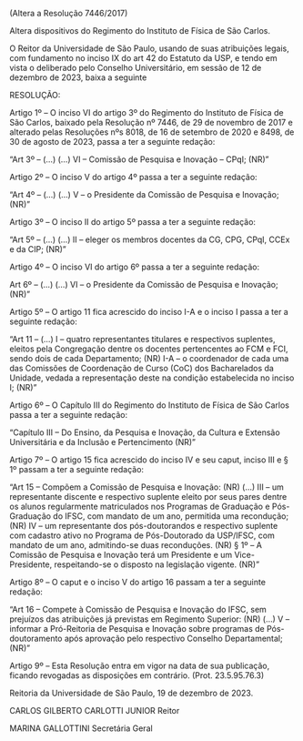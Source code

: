 (Altera a Resolução 7446/2017)

Altera dispositivos do Regimento do Instituto de Física de São Carlos.

O Reitor da Universidade de São Paulo, usando de suas atribuições legais, com fundamento no inciso IX do art 42 do Estatuto da USP, e tendo em vista o deliberado pelo Conselho Universitário, em sessão de 12 de dezembro de 2023, baixa a seguinte

RESOLUÇÃO:

Artigo 1º – O inciso VI do artigo 3º do Regimento do Instituto de Física de São Carlos, baixado pela Resolução nº 7446, de 29 de novembro de 2017 e alterado pelas Resoluções nºs 8018, de 16 de setembro de 2020 e 8498, de 30 de agosto de 2023, passa a ter a seguinte redação:

“Art 3º – (…)
(…)
VI – Comissão de Pesquisa e Inovação – CPqI; (NR)”

Artigo 2º – O inciso V do artigo 4º passa a ter a seguinte redação:

“Art 4º – (…)
(…)
V – o Presidente da Comissão de Pesquisa e Inovação; (NR)”

Artigo 3º – O inciso II do artigo 5º passa a ter a seguinte redação:

“Art 5º – (…)
(…)
II – eleger os membros docentes da CG, CPG, CPqI, CCEx e da CIP; (NR)”

Artigo 4º – O inciso VI do artigo 6º passa a ter a seguinte redação:

Art 6º – (…)
(…)
VI – o Presidente da Comissão de Pesquisa e Inovação; (NR)”

Artigo 5º – O artigo 11 fica acrescido do inciso I-A e o inciso I passa a ter a seguinte redação:

“Art 11 – (…)
I – quatro representantes titulares e respectivos suplentes, eleitos pela Congregação dentre os docentes pertencentes ao FCM e FCI, sendo dois de cada Departamento; (NR)
I-A – o coordenador de cada uma das Comissões de Coordenação de Curso (CoC) dos Bacharelados da Unidade, vedada a representação deste na condição estabelecida no inciso I; (NR)”

Artigo 6º – O Capítulo III do Regimento do Instituto de Física de São Carlos passa a ter a seguinte redação:

“Capítulo III – Do Ensino, da Pesquisa e Inovação, da Cultura e Extensão Universitária e da Inclusão e Pertencimento (NR)”

Artigo 7º – O artigo 15 fica acrescido do inciso IV e seu caput, inciso III e § 1º passam a ter a seguinte redação:

“Art 15 – Compõem a Comissão de Pesquisa e Inovação: (NR)
(…)
III – um representante discente e respectivo suplente eleito por seus pares dentre os alunos regularmente matriculados nos Programas de Graduação e Pós-Graduação do IFSC, com mandato de um ano, permitida uma recondução; (NR)
IV – um representante dos pós-doutorandos e respectivo suplente com cadastro ativo no Programa de Pós-Doutorado da USP/IFSC, com mandato de um ano, admitindo-se duas reconduções. (NR)
§ 1º – A Comissão de Pesquisa e Inovação terá um Presidente e um Vice-Presidente, respeitando-se o disposto na legislação vigente. (NR)”

Artigo 8º – O caput e o inciso V do artigo 16 passam a ter a seguinte redação:

“Art 16 – Compete à Comissão de Pesquisa e Inovação do IFSC, sem prejuízos das atribuições já previstas em Regimento Superior: (NR)
(…)
V – informar a Pró-Reitoria de Pesquisa e Inovação sobre programas de Pós-doutoramento após aprovação pelo respectivo Conselho Departamental; (NR)”

Artigo 9º – Esta Resolução entra em vigor na data de sua publicação, ficando revogadas as disposições em contrário. (Prot. 23.5.95.76.3)

Reitoria da Universidade de São Paulo, 19 de dezembro de 2023.

CARLOS GILBERTO CARLOTTI JUNIOR
Reitor

MARINA GALLOTTINI
Secretária Geral